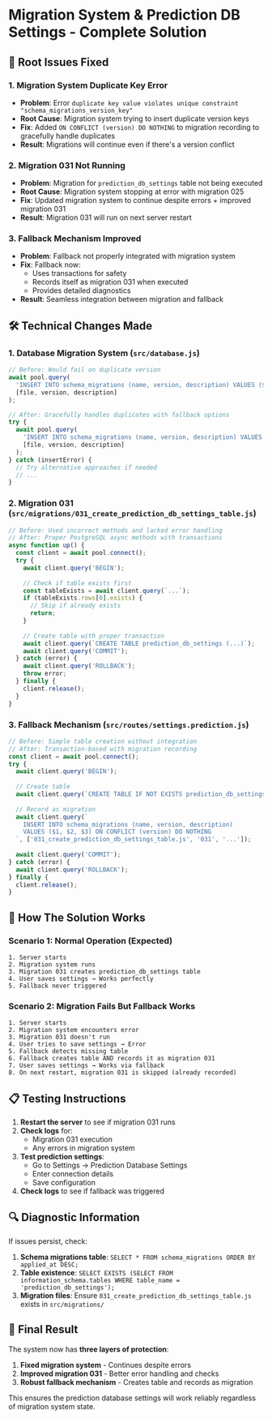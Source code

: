 # Migration System & Prediction DB Settings - Complete Solution

## 🔧 **Root Issues Fixed**

### 1. **Migration System Duplicate Key Error**
- **Problem**: Error `duplicate key value violates unique constraint "schema_migrations_version_key"`
- **Root Cause**: Migration system trying to insert duplicate version keys
- **Fix**: Added `ON CONFLICT (version) DO NOTHING` to migration recording to gracefully handle duplicates
- **Result**: Migrations will continue even if there's a version conflict

### 2. **Migration 031 Not Running**
- **Problem**: Migration for `prediction_db_settings` table not being executed
- **Root Cause**: Migration system stopping at error with migration 025
- **Fix**: Updated migration system to continue despite errors + improved migration 031
- **Result**: Migration 031 will run on next server restart

### 3. **Fallback Mechanism Improved**
- **Problem**: Fallback not properly integrated with migration system
- **Fix**: Fallback now:
  - Uses transactions for safety
  - Records itself as migration 031 when executed
  - Provides detailed diagnostics
- **Result**: Seamless integration between migration and fallback

## 🛠️ **Technical Changes Made**

### 1. **Database Migration System (`src/database.js`)**
```javascript
// Before: Would fail on duplicate version
await pool.query(
  'INSERT INTO schema_migrations (name, version, description) VALUES ($1, $2, $3)',
  [file, version, description]
);

// After: Gracefully handles duplicates with fallback options
try {
  await pool.query(
    'INSERT INTO schema_migrations (name, version, description) VALUES ($1, $2, $3) ON CONFLICT (version) DO NOTHING',
    [file, version, description]
  );
} catch (insertError) {
  // Try alternative approaches if needed
  // ...
}
```

### 2. **Migration 031 (`src/migrations/031_create_prediction_db_settings_table.js`)**
```javascript
// Before: Used incorrect methods and lacked error handling
// After: Proper PostgreSQL async methods with transactions
async function up() {
  const client = await pool.connect();
  try {
    await client.query('BEGIN');
    
    // Check if table exists first
    const tableExists = await client.query(`...`);
    if (tableExists.rows[0].exists) {
      // Skip if already exists
      return;
    }
    
    // Create table with proper transaction
    await client.query(`CREATE TABLE prediction_db_settings (...)`);
    await client.query('COMMIT');
  } catch (error) {
    await client.query('ROLLBACK');
    throw error;
  } finally {
    client.release();
  }
}
```

### 3. **Fallback Mechanism (`src/routes/settings.prediction.js`)**
```javascript
// Before: Simple table creation without integration
// After: Transaction-based with migration recording
const client = await pool.connect();
try {
  await client.query('BEGIN');
  
  // Create table
  await client.query(`CREATE TABLE IF NOT EXISTS prediction_db_settings (...)`);
  
  // Record as migration
  await client.query(`
    INSERT INTO schema_migrations (name, version, description)
    VALUES ($1, $2, $3) ON CONFLICT (version) DO NOTHING
  `, ['031_create_prediction_db_settings_table.js', '031', '...']);
  
  await client.query('COMMIT');
} catch (error) {
  await client.query('ROLLBACK');
} finally {
  client.release();
}
```

## 🚀 **How The Solution Works**

### **Scenario 1: Normal Operation (Expected)**
```
1. Server starts
2. Migration system runs
3. Migration 031 creates prediction_db_settings table
4. User saves settings → Works perfectly
5. Fallback never triggered
```

### **Scenario 2: Migration Fails But Fallback Works**
```
1. Server starts
2. Migration system encounters error
3. Migration 031 doesn't run
4. User tries to save settings → Error
5. Fallback detects missing table
6. Fallback creates table AND records it as migration 031
7. User saves settings → Works via fallback
8. On next restart, migration 031 is skipped (already recorded)
```

## 📋 **Testing Instructions**

1. **Restart the server** to see if migration 031 runs
2. **Check logs** for:
   - Migration 031 execution
   - Any errors in migration system
3. **Test prediction settings**:
   - Go to Settings → Prediction Database Settings
   - Enter connection details
   - Save configuration
4. **Check logs** to see if fallback was triggered

## 🔍 **Diagnostic Information**

If issues persist, check:
1. **Schema migrations table**: `SELECT * FROM schema_migrations ORDER BY applied_at DESC;`
2. **Table existence**: `SELECT EXISTS (SELECT FROM information_schema.tables WHERE table_name = 'prediction_db_settings');`
3. **Migration files**: Ensure `031_create_prediction_db_settings_table.js` exists in `src/migrations/`

## 🎯 **Final Result**

The system now has **three layers of protection**:
1. **Fixed migration system** - Continues despite errors
2. **Improved migration 031** - Better error handling and checks
3. **Robust fallback mechanism** - Creates table and records as migration

This ensures the prediction database settings will work reliably regardless of migration system state. 